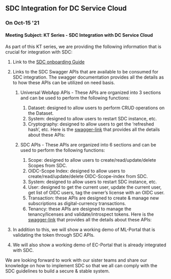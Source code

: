## SDC Integration for DC Service Cloud

### On Oct-15 '21

#### **Meeting Subject**: KT Series - SDC Integration with DC Service Cloud 

As part of this KT series, we are providing the following information that is crucial for integration with SDC:
1. Link to the [SDC onboarding Guide](https://github.com/ramaraosrikakulapu/sdk/blob/disty/scripts/oauth/EC2.0_Developer_Onboarding_Guide.md)
2. Links to the SDC Swagger APIs that are available to be consumed for SDC integration. The swagger documentation provides all the details as to how these APIs can be utilized on need basis.
    1. Universal WebApp APIs - These APIs are organized into 3 sections and can be used to perform the following functions:
        1. Dataset: designed to allow users to perform CRUD operations on the Dataset.
        2. System: designed to allow users to restart SDC instance, etc.
        3. Cryptography: designed to allow users to get the ‘refreshed hash’, etc.
Here is the [swagger-link](https://dc-portal-1x.run.aws-usw02-dev.ice.predix.io/v1.2beta/assets/swagger-ui/) that provides all the details about these APIs:


    2. SDC APIs - These APIs are organized into 6 sections and can be used to perform the following functions:
        1. Scope: designed to allow users to create/read/update/delete Scopes from SDC.
        2. OIDC-Scope Index: designed to allow users to create/read/update/delete OIDC-Scope-index from SDC.
        3. System: designed to allow users to restart SDC instance, etc.
        4. User: designed to get the current user, update the current user, get list of OIDC users, tag the owner’s license with an OIDC user.
        5. Transaction: these APIs are designed to create & manage new subscriptions as digital-currency transactions.
        6. Tenancy: these APIs are designed to manage the tenancy/licenses and validate/introspect tokens.
Here is the [swagger-link](https://dc-oauth-sso.run.aws-usw02-dev.ice.predix.io/v1.2beta/assets/swagger-ui/#/) that provides all the details about these APIs:


3. In addition to this, we will show a working demo of ML-Portal that is validating the token through SDC APIs.
4. We will also show a working demo of EC-Portal that is already integrated with SDC.

We are looking forward to work with our sister teams and share our knowledge on how to implement SDC so that we all can comply with the SDC guidelines to build a secure & stable system.
